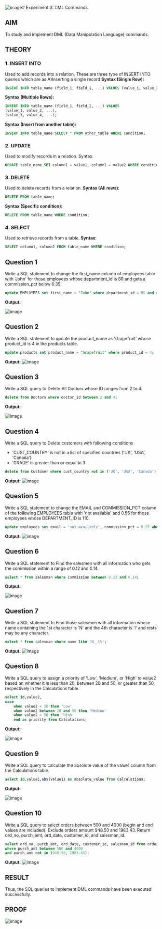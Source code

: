 ![image](https://github.com/user-attachments/assets/feefaed0-3387-4120-bfde-af935867669f)# Experiment 3: DML Commands

## AIM
To study and implement DML (Data Manipulation Language) commands.

## THEORY

### 1. INSERT INTO
Used to add records into a relation.
These are three type of INSERT INTO queries which are as
A)Inserting a single record
**Syntax (Single Row):**
```sql
INSERT INTO table_name (field_1, field_2, ...) VALUES (value_1, value_2, ...);
```
**Syntax (Multiple Rows):**
```sql
INSERT INTO table_name (field_1, field_2, ...) VALUES
(value_1, value_2, ...),
(value_3, value_4, ...);
```
**Syntax (Insert from another table):**
```sql
INSERT INTO table_name SELECT * FROM other_table WHERE condition;
```
### 2. UPDATE
Used to modify records in a relation.
Syntax:
```sql
UPDATE table_name SET column1 = value1, column2 = value2 WHERE condition;
```
### 3. DELETE
Used to delete records from a relation.
**Syntax (All rows):**
```sql
DELETE FROM table_name;
```
**Syntax (Specific condition):**
```sql
DELETE FROM table_name WHERE condition;
```
### 4. SELECT
Used to retrieve records from a table.
**Syntax:**
```sql
SELECT column1, column2 FROM table_name WHERE condition;
```
**Question 1**
--
Write a SQL statement to change the first_name column of employees table with 'John' for those employees whose department_id is 80 and gets a commission_pct below 0.35.

```sql
update EMPLOYEES set first_name = "John" where department_id = 80 and commission_pct < .35;
```

**Output:**

![image](https://github.com/user-attachments/assets/246583e1-c637-4b47-a140-a12a6dd53871)

**Question 2**
---
Write a SQL statement to update the product_name as 'Grapefruit' whose product_id is 4 in the products table.

```sql
update products set product_name = "Grapefruit" where product_id = 4;
```

**Output:**
![image](https://github.com/user-attachments/assets/81148570-0140-4836-9dba-24c12d67f032)

**Question 3**
---
Write a SQL query to Delete All Doctors whose ID ranges from 2 to 4.

```sql
delete from Doctors where doctor_id between 2 and 4;
```

**Output:**

![image](https://github.com/user-attachments/assets/44b75600-fdb6-4884-b6c6-b7b8594dc772)

**Question 4**
---
Write a SQL query to Delete customers with following conditions

* 'CUST_COUNTRY' is not in a list of specified countries ('UK', 'USA', 'Canada')
* 'GRADE' is greater than or equal to 3

```sql
delete from Customer where cust_country not in ('UK', 'USA', 'Canada') and grade >= 3
```

**Output:**
![image](https://github.com/user-attachments/assets/0fec7b3c-b4a6-4b1f-bb59-0f6250acfd44)

**Question 5**
---
Write a SQL statement to change the EMAIL and COMMISSION_PCT column of the following EMPLOYEES table with 'not available' and 0.55 for those employees whose DEPARTMENT_ID is 110.

```sql
update employees set email = 'not available', commission_pct = 0.55 where department_id=110;
```

**Output:**
![image](https://github.com/user-attachments/assets/4d3b0c1f-5fc2-4bac-ae8e-2e8babd8a526)


**Question 6**
---
Write a SQL statement to Find the salesmen with all information who gets the commission within a range of 0.12 and 0.14.

```sql
select * from salesman where commission between 0.12 and 0.14;
```

**Output:**

![image](https://github.com/user-attachments/assets/c216330a-e369-4dc1-8b89-2b9fe0235e8b)

**Question 7**
---
Write a SQL statement to Find those salesmen with all information whose name containing the 1st character is 'N' and the 4th character is 'l' and rests may be any character.

```sql
select * from salesman where name like 'N__l%';
```

**Output:**
![image](https://github.com/user-attachments/assets/65d2e588-ff0e-436e-852a-298a79abc143)

**Question 8**
---
Write a SQL query to assign a priority of 'Low', 'Medium', or 'High' to value2 based on whether it is less than 20, between 20 and 50, or greater than 50, respectively in the Calculations table.

```sql
select id,value2, 
case
    when value2 < 20 then 'Low'
    when value2 between 20 and 50 then 'Medium'
    when value2 > 50 then 'High'
    end as priority from Calculations;
```

**Output:**

![image](https://github.com/user-attachments/assets/ae61d350-fc6d-4178-b037-c1f823dda408)

**Question 9**
---
Write a SQL query to calculate the absolute value of the value1 column from the Calculations table.

```sql
select id,value1,abs(value1) as absolute_value from Calculations;
```

**Output:**

![image](https://github.com/user-attachments/assets/5a12a686-465e-4ace-84b9-7261faed914c)


**Question 10**
---
Write a SQL query to select orders between 500 and 4000 (begin and end values are included). Exclude orders amount 948.50 and 1983.43. Return ord_no, purch_amt, ord_date, customer_id, and salesman_id.

```sql
select ord_no, purch_amt, ord_date, customer_id, salesman_id from orders 
where purch_amt between 500 and 4000
and purch_amt not in (948.50, 1983.43);
```

**Output:**
![image](https://github.com/user-attachments/assets/297e3a2c-befd-44bb-9859-e49167733639)

## RESULT
Thus, the SQL queries to implement DML commands have been executed successfully.

## PROOF
![image](https://github.com/user-attachments/assets/16d20e12-d446-424d-890b-965a58e34af0)
